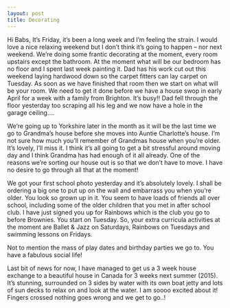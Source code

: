 ```yaml
---
layout: post
title: Decorating
---
```

Hi Babs, It’s Friday, it’s been a long week and I’m feeling the strain. I would love a nice relaxing weekend but I don’t think it’s going to happen – nor next weekend. We’re doing some frantic decorating at the moment, every room upstairs except the bathroom. At the moment what will be our bedroom has no floor and I spent last week painting it. Dad has his work cut out this weekend laying hardwood down so the carpet fitters can lay carpet on Tuesday. As soon as we have finished that room then we start on what will be your room. We need to get it done before we have a house swop in early April for a week with a family from Brighton. It’s busy!! Dad fell through the floor yesterday too scraping all his leg and we now have a hole in the garage ceiling….

We’re going up to Yorkshire later in the month as it will be the last time we go to Grandma’s house before she moves into Auntie Charlotte’s house. I’m not sure how much you’ll remember of Grandmas house when you’re older. It’s lovely, I’ll miss it. I think it’s all going to get a bit stressful around moving day and I think Grandma has had enough of it all already. One of the reasons we’re sorting our house out is so that we don’t have to move. I have no desire to go through all that at the moment!

We got your first school photo yesterday and it’s absolutely lovely. I shall be ordering a big one to put up on the wall and embarrass you when you’re older. You look so grown up in it. You seem to have loads of friends all over school, including some of the older children that you met in after school club. I have just signed you up for Rainbows which is the club you go to before Brownies. You start on Tuesday. So, your extra curricula activities at the moment are Ballet & Jazz on Saturdays, Rainbows on Tuesdays and swimming lessons on Fridays.

Not to mention the mass of play dates and birthday parties we go to. You have a fabulous social life!

Last bit of news for now, I have managed to get us a 3 week house exchange to a beautiful house in Canada for 3 weeks next summer (2015). It’s stunning, surrounded on 3 sides by water with its own boat jetty and lots of sun decks to relax on and look at the water. I am soooo excited about it! Fingers crossed nothing goes wrong and we get to go..!
